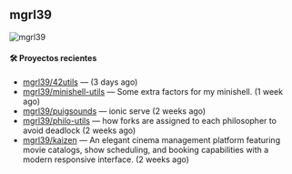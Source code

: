 ## mgrl39 
<p align="left"> <img src="https://komarev.com/ghpvc/?username=mgrbl&label=Profile%20views&color=0e75b6&style=flat" alt="mgrl39" /> </p>












#### 🛠 Proyectos recientes

- [mgrl39/42utils](https://github.com/mgrl39/42utils) —  (3 days ago)
- [mgrl39/minishell-utils](https://github.com/mgrl39/minishell-utils) — Some extra factors for my minishell.  (1 week ago)
- [mgrl39/puigsounds](https://github.com/mgrl39/puigsounds) — ionic serve (2 weeks ago)
- [mgrl39/philo-utils](https://github.com/mgrl39/philo-utils) — how forks are assigned to each philosopher to avoid deadlock (2 weeks ago)
- [mgrl39/kaizen](https://github.com/mgrl39/kaizen) — An elegant cinema management platform featuring movie catalogs, show scheduling, and booking capabilities with a modern responsive interface. (2 weeks ago)




